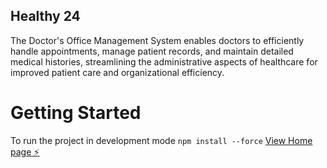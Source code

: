## Healthy 24

The Doctor's Office Management System enables doctors to efficiently handle appointments, manage patient records, and maintain detailed medical histories, streamlining the administrative aspects of healthcare for improved patient care and organizational efficiency.

# Getting Started
To run the project in development mode
`npm install --force`
[View Home page ⚡️](https://healthy-24.vercel.app/home)
